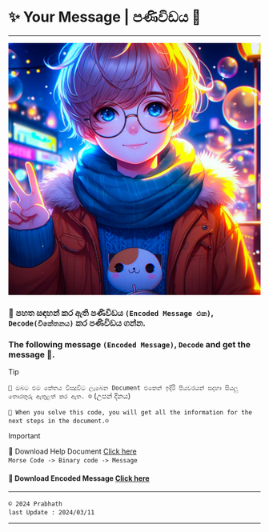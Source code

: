 # ✨ Your Message | පණිවිඩය 👀
***

<p align="center">

![image](/image.jpg)

### 📡 පහත සඳහන් කර ඇති පණිවිඩය `(Encoded Message එක)`, `Decode(විකේතනය)` කර පණිවිඩය ගන්න. 
### The following message `(Encoded Message)`, `Decode` and get the message 🎊.

</p>

> [!TIP]
> `🎉 ඔබට එම කේතය විසදූවිට ලැබෙන Document එකෙන් ඉදිරි පියවරයන් සදහා සියලු තොරතුරු ඇතුළත් කර ඇත. ☺️` (උපන් දිනය)
> 
> `🎉 When you solve this code, you will get all the information for the next steps in the document.☺️`

>[!IMPORTANT]
> 🚀 Download Help Document [Click here](https://docs.google.com/document/d/1WQxmWQVkBMUpg1s9-LOdKDrienSl_Z8U/edit?usp=drivesdk&ouid=109281710848341361111&rtpof=true&sd=true)<br>
`Morse Code -> Binary code -> Message`


#### 📝 Download Encoded Message [Click here](https://drive.google.com/file/d/1UsziH2aQ4sZvPDSqFxdztruc0274Zgw8/view?usp=drivesdk)

***
`© 2024 Prabhath`
<br>
`last Update : 2024/03/11`
***
